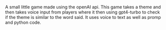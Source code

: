 A small little game made using the openAI api.
This game takes a theme and then takes voice input from players where it then using gpt4-turbo to check if the theme is similar to the word said.
It uses voice to text as well as promp and python code.
